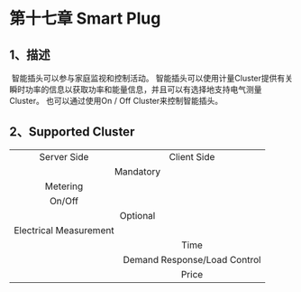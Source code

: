 # 第十七章 Smart Plug

## 1、描述

​	智能插头可以参与家庭监视和控制活动。 智能插头可以使用计量Cluster提供有关瞬时功率的信息以获取功率和能量信息，并且可以有选择地支持电气测量Cluster。 也可以通过使用On / Off Cluster来控制智能插头。

## 2、Supported Cluster
<table>
   <tr align="center">
   	<td>Server Side</td>
    <td>Client Side</td>
   </tr>
   <tr align="center">
   	<td colspan="2">Mandatory</td>
   </tr>
   <tr align="center">
    <td>Metering</td>
    <td></td>
   </tr>
   <tr align="center">
    <td>On/Off</td>
    <td></td>
   </tr>
   <tr align="center">
   	<td colspan="2">Optional</td>
   </tr>
   <tr align="center"> 
       <td>Electrical Measurement</td>
       <td></td>
   </tr>
   <tr align="center"> 
       <td></td>
       <td>Time</td>
   </tr>
   <tr align="center"> 
       <td></td>
       <td>Demand Response/Load Control</td>
   </tr>
   <tr align="center"> 
       <td></td>
       <td>Price</td>
   </tr>
</table>
